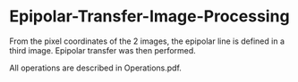 # Epipolar-Transfer-Image-Processing

From the pixel coordinates of the 2 images, the epipolar line is defined in a third image. Epipolar transfer was then performed.

All operations are described in Operations.pdf.

